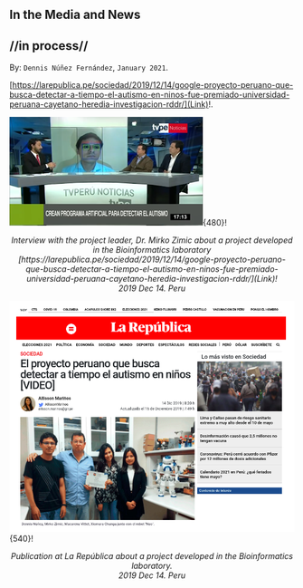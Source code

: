 
## In the Media and News ##
## //in process// ##

By: ```Dennis Núñez Fernández```, ```January 2021```.


[https://larepublica.pe/sociedad/2019/12/14/google-proyecto-peruano-que-busca-detectar-a-tiempo-el-autismo-en-ninos-fue-premiado-universidad-peruana-cayetano-heredia-investigacion-rddr/](Link)!.

![image](/posts/daily/2021-04_in-the-media/2019_11_03__peru_tvperu.png){480}!
<p style="text-align:center;"><i>Interview with the project leader, Dr. Mirko Zimic about a project developed in the Bioinformatics laboratory [https://larepublica.pe/sociedad/2019/12/14/google-proyecto-peruano-que-busca-detectar-a-tiempo-el-autismo-en-ninos-fue-premiado-universidad-peruana-cayetano-heredia-investigacion-rddr/](Link)! <br> 2019 Dec 14. Peru</i></p>

![image](/posts/daily/2021-04_in-the-media/2019_12_14__peru_republica.png){540}!
<p style="text-align:center;"><i>Publication at La República about a project developed in the Bioinformatics laboratory. <br> 2019 Dec 14. Peru</i></p>
